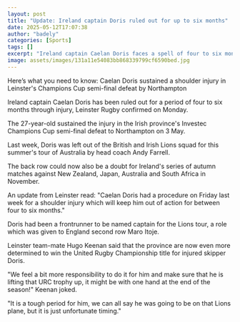 ```yaml
---
layout: post
title: "Update: Ireland captain Doris ruled out for up to six months"
date: 2025-05-12T17:07:38
author: "badely"
categories: [Sports]
tags: []
excerpt: "Ireland captain Caelan Doris faces a spell of four to six months on the sidelines after having surgery on a shoulder injury."
image: assets/images/131a11e54083bb868339799cf6590bed.jpg
---
```


Here’s what you need to know: Caelan Doris sustained a shoulder injury in Leinster's Champions Cup semi-final defeat by Northampton

Ireland captain Caelan Doris has been ruled out for a period of four to six months through injury, Leinster Rugby confirmed on Monday.

The 27-year-old sustained the injury in the Irish province's Investec Champions Cup semi-final defeat to Northampton on 3 May.

Last week, Doris was left out of the British and Irish Lions squad for this summer's tour of Australia by head coach Andy Farrell.

The back row could now also be a doubt for Ireland's series of autumn matches against New Zealand, Japan, Australia and South Africa in November.

An update from Leinster read: "Caelan Doris had a procedure on Friday last week for a shoulder injury which will keep him out of action for between four to six months."

Doris had been a frontrunner to be named captain for the Lions tour, a role which was given to England second row Maro Itoje.

Leinster team-mate Hugo Keenan said that the province are now even more determined to win the United Rugby Championship title for injured skipper Doris.

"We feel a bit more responsibility to do it for him and make sure that he is lifting that URC trophy up, it might be with one hand at the end of the season!" Keenan joked.

"It is a tough period for him, we can all say he was going to be on that Lions plane, but it is just unfortunate timing."

